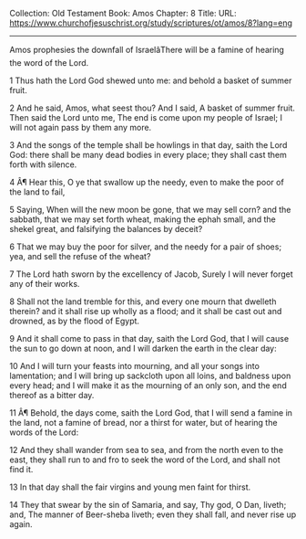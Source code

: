 Collection: Old Testament
Book: Amos
Chapter: 8
Title: 
URL: https://www.churchofjesuschrist.org/study/scriptures/ot/amos/8?lang=eng

---

Amos prophesies the downfall of IsraelâThere will be a famine of hearing the word of the Lord.

1 Thus hath the Lord God shewed unto me: and behold a basket of summer fruit.

2 And he said, Amos, what seest thou? And I said, A basket of summer fruit. Then said the Lord unto me, The end is come upon my people of Israel; I will not again pass by them any more.

3 And the songs of the temple shall be howlings in that day, saith the Lord God: there shall be many dead bodies in every place; they shall cast them forth with silence.

4 Â¶ Hear this, O ye that swallow up the needy, even to make the poor of the land to fail,

5 Saying, When will the new moon be gone, that we may sell corn? and the sabbath, that we may set forth wheat, making the ephah small, and the shekel great, and falsifying the balances by deceit?

6 That we may buy the poor for silver, and the needy for a pair of shoes; yea, and sell the refuse of the wheat?

7 The Lord hath sworn by the excellency of Jacob, Surely I will never forget any of their works.

8 Shall not the land tremble for this, and every one mourn that dwelleth therein? and it shall rise up wholly as a flood; and it shall be cast out and drowned, as by the flood of Egypt.

9 And it shall come to pass in that day, saith the Lord God, that I will cause the sun to go down at noon, and I will darken the earth in the clear day:

10 And I will turn your feasts into mourning, and all your songs into lamentation; and I will bring up sackcloth upon all loins, and baldness upon every head; and I will make it as the mourning of an only son, and the end thereof as a bitter day.

11 Â¶ Behold, the days come, saith the Lord God, that I will send a famine in the land, not a famine of bread, nor a thirst for water, but of hearing the words of the Lord:

12 And they shall wander from sea to sea, and from the north even to the east, they shall run to and fro to seek the word of the Lord, and shall not find it.

13 In that day shall the fair virgins and young men faint for thirst.

14 They that swear by the sin of Samaria, and say, Thy god, O Dan, liveth; and, The manner of Beer-sheba liveth; even they shall fall, and never rise up again.
